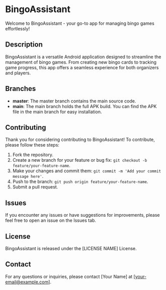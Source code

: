 # BingoAssistant

Welcome to BingoAssistant - your go-to app for managing bingo games effortlessly!

## Description

BingoAssistant is a versatile Android application designed to streamline the management of bingo games. From creating new bingo cards to tracking game progress, this app offers a seamless experience for both organizers and players.

## Branches

- **master**: The master branch contains the main source code.
- **main**: The main branch holds the full APK build. You can find the APK file in the main branch for easy installation. 

## Contributing

Thank you for considering contributing to BingoAssistant! To contribute, please follow these steps:

1. Fork the repository.
2. Create a new branch for your feature or bug fix: `git checkout -b feature/your-feature-name`.
3. Make your changes and commit them: `git commit -m 'Add your commit message here'`.
4. Push to the branch: `git push origin feature/your-feature-name`.
5. Submit a pull request.

## Issues

If you encounter any issues or have suggestions for improvements, please feel free to open an issue on the Issues tab.

## License

BingoAssistant is released under the [LICENSE NAME] License.

## Contact

For any questions or inquiries, please contact [Your Name] at [your-email@example.com].
